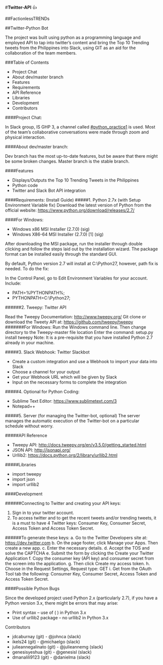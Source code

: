 #**Twitter-API** :+1:

##FactionlessTRENDs

##Twitter-Python Bot

The project was built using python as a programming language and employed API to tap into twitter’s content and bring the Top 10 Trending tweets from the Philippines into Slack, using GIT as an aid for the collaboration of the team members.

###Table of Contents
* Project Chat
* About dev/master branch
* Features
* Requirements
* API Reference
* Libraries
* Development
* Contributors

####Project Chat:

In Slack group, IS GHP 3, a channel called [#python_practice1](https://isghp3.slack.com/messages/python_practice1/search/in:%23python_practice1/) is used. Most of the team’s collaborative conversations were made through zoom and physical interaction. 

####About dev/master branch:

Dev branch has the most up-to-date features, but be aware that there might be some broken changes. Master branch is the stable branch.

####Features
*	Displays/Outputs the Top 10 Trending Tweets in the Philippines
*	Python code
*	Twitter and Slack Bot API integration

####Requirements: (Install Guide)
#####1.	Python 2.7x (with Setup Environment Variable fix)
Download the latest version of Python from the official website:
https://www.python.org/download/releases/2.7/ 

####For Windows: 
* Windows x86 MSI Installer (2.7.0) (sig)
* Windows X86-64 MSI Installer (2.7.0) [1] (sig)

After downloading the MSI package, run the installer through double clicking and follow the steps laid out by the installation wizard. The package format can be installed easily through the standard GUI.

By default, Python version 2.7 will install at C:\Python27\, however, path fix is needed.
To do the fix:

In the Control Panel, go to Edit Environment Variables for your account. Include:
* PATH=%PYTHONPATH%;
* PYTHONPATH=C:\Python27;

######2.	Tweepy: Twitter API

Read the Tweepy Documentation: http://www.tweepy.org/
Git clone or download the Tweety API at: https://github.com/tweepy/tweepy
#######For Windows:
Run the Windows command line. Then change directory to the Tweepy-master file location
Enter the command: setup.py install tweepy
Note: It is a pre-requisite that you have installed Python 2.7 already in your machine.

#####3.	Slack Webhook: Twitter Slackbot
*	Create a custom integration and use a Webhook to import your data into Slack
*	Choose a channel for your output
* Get your Webhook URL which will be given by Slack
*	Input on the necessary forms to complete the integration

#####4.	Optional for Python Coding:
*	Sublime Text Editor: https://www.sublimetext.com/3
*	Notepad++

#####5.	Server (for managing the Twitter-bot, optional)
The server manages the automatic execution of the Twitter-bot on a particular schedule without worry. 

#####API Reference
*	Tweepy API: http://docs.tweepy.org/en/v3.5.0/getting_started.html
* JSON API: http://jsonapi.org/
*	Urllib2: https://docs.python.org/2/library/urllib2.html

#####Libraries
*	import tweepy
*	import json
*	import urllib2

####Development

######Connecting to Twitter and creating your API keys:
1.	Sign in to your twitter account.
2.	To access twitter and to get the recent tweets and/or trending tweets, it is a must to have 4 Twitter keys: Consumer Key, Consumer Secret, Access Token and Access Token Secret.

######To generate these keys:
a.	Go to the Twitter Developers site at: https://dev.twitter.com
b.	On the page footer, click Manage your Apps. Then create a new app. 
c.	Enter the necessary details.
d.	Accept the TOS and solve the CAPTCHA
e.	Submit the form by clicking the Create your Twitter Application
f.	Copy the consumer key (API key) and consumer secret from the screen into the application.
g.	Then click Create my access token.
h.	Choose in the Request Settings, Request type: GET
i.	Get from the OAuth Tool tab the following: Consumer Key, Consumer Secret, Access Token and Access Token Secret.

####Possible Python Bugs

Since the developed project used Python 2.x (particularly 2.7), if you have a Python version 3.x, there might be errors that may arise:
*	Print syntax – use of ( ) in Python 3.x
*	Use of urllib2 package – no urllib2 in Python 3.x

Contributors
*	jdcaburnay (git)		-	@johnca (slack)
* ikels24 (git)			-	@michaelgo (slack)
*	julieannegalinato (git)	-	@julieannemg (slack)
*	genesisyeshua (git)		-	@genesisl (slack)
*	dmanalili9123 (git)		-	@danielma (slack)


 

 

